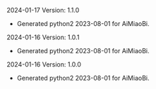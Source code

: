 2024-01-17 Version: 1.1.0
- Generated python2 2023-08-01 for AiMiaoBi.

2024-01-16 Version: 1.0.1
- Generated python2 2023-08-01 for AiMiaoBi.

2024-01-16 Version: 1.0.0
- Generated python2 2023-08-01 for AiMiaoBi.

